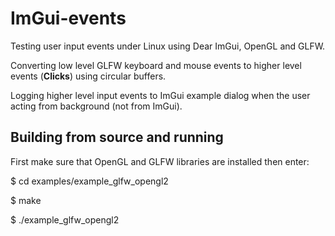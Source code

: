 # ImGui-events

Testing user input events under Linux using Dear ImGui, OpenGL and GLFW.

Converting low level GLFW keyboard and mouse events to higher level events (**Clicks**) using circular buffers.

Logging higher level input events to ImGui example dialog when the user acting from background (not from ImGui).

## Building from source and running
First make sure that OpenGL and GLFW libraries are installed then enter:

$ cd examples/example_glfw_opengl2

$ make

$ ./example_glfw_opengl2
